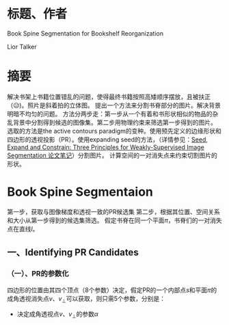 # 标题、作者
Book Spine Segmentation for Bookshelf Reorganization

Lior Talker

# 摘要
解决书架上书籍位置错乱的问题，使得最终书籍按照高矮顺序摆放，且被扶正（:disappointed_relieved:)。照片是斜着拍的立体图。
提出一个方法来分割书脊部分的图片。解决背景明暗不均匀的问题。
方法分两步走：第一步从一个有着和书形状相似的物品的杂乱背景中分割得到候选的图像集。第二步用物理约束来筛选第一步得到的图片。
选取的方法是the active contours paradigm的变种。使用预先定义的边缘形状和四边形的透视投影（PR）。使用expanding seed的方法，（详情参见：[Seed, Expand and Constrain: Three Principles for Weakly-Supervised Image Segmentation 论文笔记](https://blog.csdn.net/zjc8888888888/article/details/80641063)）分割图片。
计算空间的一对消失点来约束切割图片的形状。

# Book Spine Segmentaion
第一步，获取与图像梯度和透视一致的PR候选集
第二步，根据其位置、空间关系和大小从第一步得到的候选集筛选。
假定书脊在同一个平面$\pi$，书脊们的一对消失点在直线$l$。
## 一、Identifying PR Candidates
### （一）、PR的参数化
四边形的位置由其四个顶点（8个参数）决定，假定PR的一个内部点$s$和平面$\pi$的成角透视消失点$v$、$v_\bot$可以获取，则只需5个参数，分别是：
- 决定成角透视点$v$、$v_\bot$的参数$\alpha$

